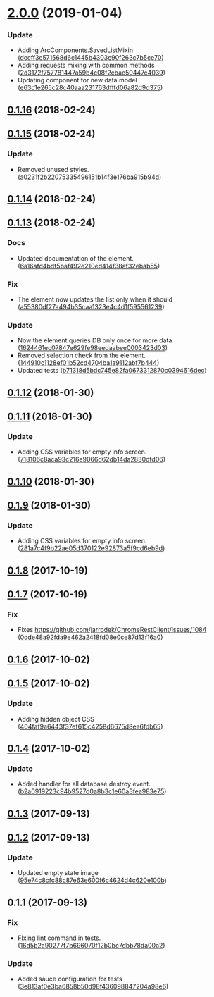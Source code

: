 <a name="2.0.0"></a>
# [2.0.0](https://github.com/advanced-rest-client/saved-menu/compare/0.1.15...2.0.0) (2019-01-04)


### Update

* Adding ArcComponents.SavedListMixin ([dccff3e571568d6c1445b4303e90f263c7b5ce70](https://github.com/advanced-rest-client/saved-menu/commit/dccff3e571568d6c1445b4303e90f263c7b5ce70))
* Adding requests mixing with common methods ([2d3172f757781447a59b4c08f2cbae50447c4039](https://github.com/advanced-rest-client/saved-menu/commit/2d3172f757781447a59b4c08f2cbae50447c4039))
* Updating component for new data model ([e63c1e265c28c40aaa231763dfffd06a82d9d375](https://github.com/advanced-rest-client/saved-menu/commit/e63c1e265c28c40aaa231763dfffd06a82d9d375))



<a name="0.1.16"></a>
## [0.1.16](https://github.com/advanced-rest-client/saved-menu/compare/0.1.15...0.1.16) (2018-02-24)




<a name="0.1.15"></a>
## [0.1.15](https://github.com/advanced-rest-client/saved-menu/compare/0.1.14...0.1.15) (2018-02-24)


### Update

* Removed unused styles. ([a0231f2b22075335496151b14f3e176ba915b94d](https://github.com/advanced-rest-client/saved-menu/commit/a0231f2b22075335496151b14f3e176ba915b94d))



<a name="0.1.14"></a>
## [0.1.14](https://github.com/advanced-rest-client/saved-menu/compare/0.1.13...0.1.14) (2018-02-24)




<a name="0.1.13"></a>
## [0.1.13](https://github.com/advanced-rest-client/saved-menu/compare/0.1.12...0.1.13) (2018-02-24)


### Docs

* Updated documentation of the element. ([6a16afd4bdf5baf492e210ed414f38af32ebab55](https://github.com/advanced-rest-client/saved-menu/commit/6a16afd4bdf5baf492e210ed414f38af32ebab55))

### Fix

* The element now updates the list only when it should ([a55380df27a494b35caa1323e4c4d1f595561239](https://github.com/advanced-rest-client/saved-menu/commit/a55380df27a494b35caa1323e4c4d1f595561239))

### Update

* Now the element queries DB only once for more data ([1624461ec07847e629fe98eedaabee0003423d03](https://github.com/advanced-rest-client/saved-menu/commit/1624461ec07847e629fe98eedaabee0003423d03))
* Removed selection check from the element. ([144910c1128ef01b52cd4704ba1a9112abf7b444](https://github.com/advanced-rest-client/saved-menu/commit/144910c1128ef01b52cd4704ba1a9112abf7b444))
* Updated tests ([b71318d5bdc745e82fa0673312870c0394616dec](https://github.com/advanced-rest-client/saved-menu/commit/b71318d5bdc745e82fa0673312870c0394616dec))



<a name="0.1.12"></a>
## [0.1.12](https://github.com/advanced-rest-client/saved-menu/compare/0.1.11...0.1.12) (2018-01-30)




<a name="0.1.11"></a>
## [0.1.11](https://github.com/advanced-rest-client/saved-menu/compare/0.1.10...0.1.11) (2018-01-30)


### Update

* Adding CSS variables for empty info screen. ([718106c8aca93c216e9066d62db14da2830dfd06](https://github.com/advanced-rest-client/saved-menu/commit/718106c8aca93c216e9066d62db14da2830dfd06))



<a name="0.1.10"></a>
## [0.1.10](https://github.com/advanced-rest-client/saved-menu/compare/0.1.9...0.1.10) (2018-01-30)




<a name="0.1.9"></a>
## [0.1.9](https://github.com/advanced-rest-client/saved-menu/compare/0.1.8...0.1.9) (2018-01-30)


### Update

* Adding CSS variables for empty info screen. ([281a7c4f9b22ae05d370122e92873a5f9cd6eb9d](https://github.com/advanced-rest-client/saved-menu/commit/281a7c4f9b22ae05d370122e92873a5f9cd6eb9d))



<a name="0.1.8"></a>
## [0.1.8](https://github.com/advanced-rest-client/saved-menu/compare/0.1.7...0.1.8) (2017-10-19)




<a name="0.1.7"></a>
## [0.1.7](https://github.com/advanced-rest-client/saved-menu/compare/0.1.6...0.1.7) (2017-10-19)


### Fix

* Fixes https://github.com/jarrodek/ChromeRestClient/issues/1084 ([0dde48a92fda9e462a2418fd08e0ce87d13f16a0](https://github.com/advanced-rest-client/saved-menu/commit/0dde48a92fda9e462a2418fd08e0ce87d13f16a0))



<a name="0.1.6"></a>
## [0.1.6](https://github.com/advanced-rest-client/saved-menu/compare/0.1.5...0.1.6) (2017-10-02)




<a name="0.1.5"></a>
## [0.1.5](https://github.com/advanced-rest-client/saved-menu/compare/0.1.4...0.1.5) (2017-10-02)


### Update

* Adding hidden object CSS ([404faf9a6443f37ef615c4258d6675d8ea6fdb65](https://github.com/advanced-rest-client/saved-menu/commit/404faf9a6443f37ef615c4258d6675d8ea6fdb65))



<a name="0.1.4"></a>
## [0.1.4](https://github.com/advanced-rest-client/saved-menu/compare/0.1.2...0.1.4) (2017-10-02)


### Update

* Added handler for all database destroy event. ([b2a0919223c94b9527d0a8b3c1e60a3fea983e75](https://github.com/advanced-rest-client/saved-menu/commit/b2a0919223c94b9527d0a8b3c1e60a3fea983e75))



<a name="0.1.3"></a>
## [0.1.3](https://github.com/advanced-rest-client/saved-menu/compare/0.1.2...0.1.3) (2017-09-13)




<a name="0.1.2"></a>
## [0.1.2](https://github.com/advanced-rest-client/saved-menu/compare/0.1.1...0.1.2) (2017-09-13)


### Update

* Updated empty state image ([95e74c8cfc88c87e63e600f6c4624d4c620e100b](https://github.com/advanced-rest-client/saved-menu/commit/95e74c8cfc88c87e63e600f6c4624d4c620e100b))



<a name="0.1.1"></a>
## 0.1.1 (2017-09-13)


### Fix

* FIxing lint command in tests. ([16d5b2a90277f7b696070f12b0bc7dbb78da00a2](https://github.com/advanced-rest-client/saved-menu/commit/16d5b2a90277f7b696070f12b0bc7dbb78da00a2))

### Update

* Added sauce configuration for tests ([3e813af0e3ba6858b50d98f436098847204a98e6](https://github.com/advanced-rest-client/saved-menu/commit/3e813af0e3ba6858b50d98f436098847204a98e6))



